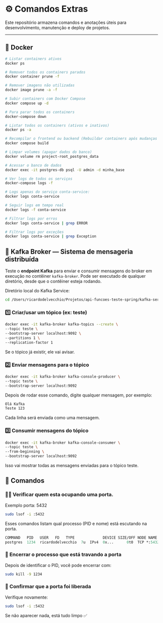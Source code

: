 # ⚙️ Comandos Extras

Este repositório armazena comandos e anotações úteis para desenvolvimento, manutenção e deploy de projetos.

---

## 🐳 Docker

```bash
# Listar containers ativos
docker ps

# Remover todos os containers parados
docker container prune -f

# Remover imagens não utilizadas
docker image prune -a -f

# Subir containers com Docker Compose
docker compose up -d

# Para parar todos os containers
docker-compose down

# Listar todos os containers (ativos e inativos)
docker ps -a

# Recompilar o frontend ou backend (Rebuildar containers após mudanças no código)
docker compose build

# Limpar volumes (apagar dados do banco)
docker volume rm project-root_postgres_data

# Acessar o banco de dados
docker exec -it postgres-db psql -U admin -d minha_base

# Ver logs de todos os serviços
docker-compose logs -f

# Logs apenas do serviço conta-service:
docker logs conta-service

# Seguir logs em tempo real
docker logs -f conta-service

# Filtrar logs por erros
docker logs conta-service | grep ERROR

# Filtrar logs por exceções 
docker logs conta-service | grep Exception
```


## 🔄 Kafka Broker — Sistema de mensageria distribuída   

Teste o **endpoint Kafka** para enviar e consumir mensagens do broker em execução no contêiner `kafka-broker`.
Pode ser executado de qualquer diretório, desde que o contêiner esteja rodando.

Diretório local do Kafka Service:
```bash
cd /Users/ricardodelvecchio/Projetos/api-funcoes-teste-spring/kafka-service
```

### 1️⃣ Criar/usar um tópico (ex: teste)
```bash
docker exec -it kafka-broker kafka-topics --create \
--topic teste \
--bootstrap-server localhost:9092 \
--partitions 1 \
--replication-factor 1
```
Se o tópico já existir, ele vai avisar.

### 2️⃣ Enviar mensagens para o tópico
```bash
docker exec -it kafka-broker kafka-console-producer \
--topic teste \
--bootstrap-server localhost:9092
```

Depois de rodar esse comando, digite qualquer mensagem, por exemplo:

```css
Olá Kafka
Teste 123
```

Cada linha será enviada como uma mensagem.

### 3️⃣ Consumir mensagens do tópico
```bash
docker exec -it kafka-broker kafka-console-consumer \
--topic teste \
--from-beginning \
--bootstrap-server localhost:9092
```

Isso vai mostrar todas as mensagens enviadas para o tópico teste.

## 🔄 Comandos

### 🕵️‍♂️ Verificar quem esta ocupando uma porta. 
Exemplo porta: 5432
```bash
sudo lsof -i :5432
```
Esses comandos listam qual processo (PID e nome) está escutando na porta.
```graphql
COMMAND   PID   USER   FD   TYPE             DEVICE SIZE/OFF NODE NAME
postgres  1234  ricardodelvecchio  7u  IPv4  0x...      0t0  TCP *:5432 (LISTEN)
```

### 🔪 Encerrar o processo que está travando a porta

Depois de identificar o PID, você pode encerrar com:
```bash
sudo kill -9 1234
```
### 🧹 Confirmar que a porta foi liberada

Verifique novamente:
```bash
sudo lsof -i :5432
```

Se não aparecer nada, está tudo limpo ✅